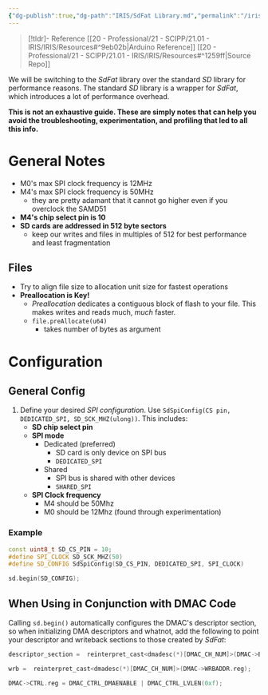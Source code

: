 ```yaml
---
{"dg-publish":true,"dg-path":"IRIS/SdFat Library.md","permalink":"/iris/sd-fat-library/","noteIcon":"","created":"2025-02-15T15:34:44.664-08:00","updated":"2025-02-17T23:30:19.717-08:00"}
---
```


> [!tldr]-  Reference
> [[20 - Professional/21 - SCIPP/21.01 - IRIS/IRIS/Resources#^9eb02b\|Arduino Reference]]
> [[20 - Professional/21 - SCIPP/21.01 - IRIS/IRIS/Resources#^1259ff\|Source Repo]]
> 

We will be switching to the *SdFat* library over the standard *SD* library for performance reasons. The standard *SD* library is a wrapper for *SdFat*, which introduces a lot of performance overhead.

**This is not an exhaustive guide. These are simply notes that can help you avoid the troubleshooting, experimentation, and profiling that led to all this info.**

# General Notes
- M0's max SPI clock frequency is 12MHz
- M4's max SPI clock frequency is 50MHz
	- they are pretty adamant that it cannot go higher even if you overclock the SAMD51
- **M4's chip select pin is 10**
- **SD cards are addressed in 512 byte sectors**
	- keep our writes and files in multiples of 512 for best performance and least fragmentation
## Files
- Try to align file size to allocation unit size for fastest operations 
- **Preallocation is Key!**
	- *Preallocation* dedicates a contiguous block of flash to your file. This makes writes and reads much, *much* faster.
	- `file.preAllocate(u64)`
		- takes number of bytes as argument
# Configuration
## General Config
1. Define your desired *SPI configuration*. Use `SdSpiConfig(CS pin, DEDICATED_SPI, SD_SCK_MHZ(ulong))`. This includes:
	- **SD chip select pin**
	- **SPI mode**
		- Dedicated (preferred)
			- SD card is only device on SPI bus
			- `DEDICATED_SPI`
		- Shared
			- SPI bus is shared with other devices
			- `SHARED_SPI`
	- **SPI Clock frequency**
		- M4 should be 50Mhz
		- M0 should be 12Mhz (found through experimentation)
### Example
```cpp
const uint8_t SD_CS_PIN = 10;
#define SPI_CLOCK SD_SCK_MHZ(50)
#define SD_CONFIG SdSpiConfig(SD_CS_PIN, DEDICATED_SPI, SPI_CLOCK)

sd.begin(SD_CONFIG);
```

## When Using in Conjunction with DMAC Code
Calling `sd.begin()` automatically configures the DMAC's descriptor section, so when initializing DMA descriptors and whatnot, add the following to point your descriptor and writeback sections to those created by *SdFat*:
```cpp
descriptor_section =  reinterpret_cast<dmadesc(*)[DMAC_CH_NUM]>(DMAC->BASEADDR.reg); //point array pointer to BASEADDR defined by SD.begin

wrb =  reinterpret_cast<dmadesc(*)[DMAC_CH_NUM]>(DMAC->WRBADDR.reg);                 //point array pointer to WRBADDR defined by SD.begin

DMAC->CTRL.reg = DMAC_CTRL_DMAENABLE | DMAC_CTRL_LVLEN(0xf);
```

